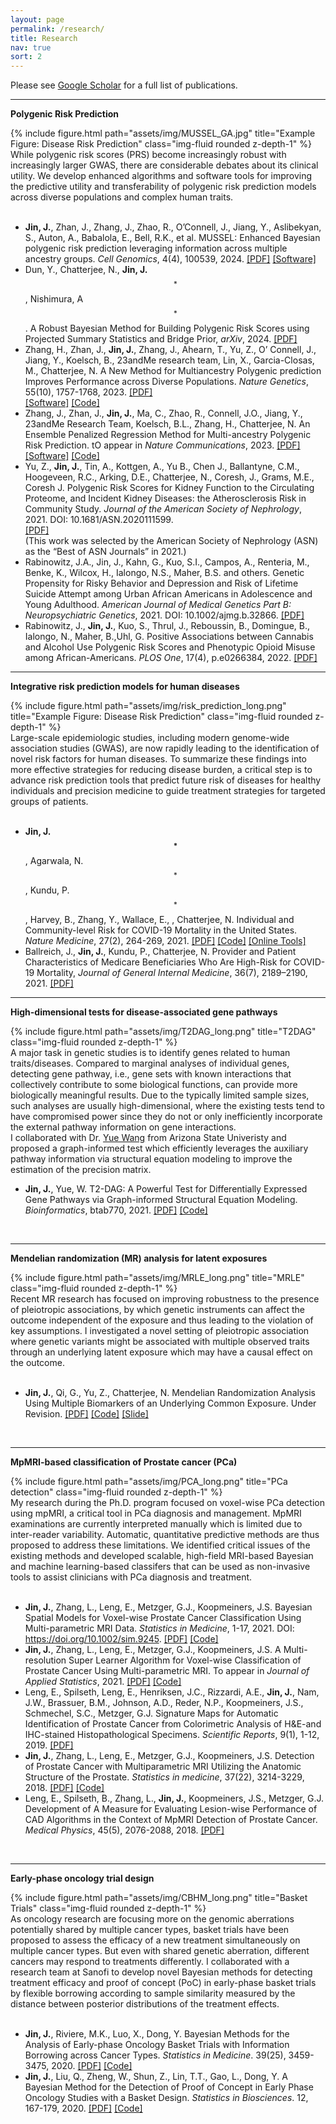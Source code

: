 ```yaml
---
layout: page
permalink: /research/
title: Research
nav: true
sort: 2
---
```

  
  <div class="publications" markdown="1">
  <p>Please see <a href="https://scholar.google.com/citations?user=yMMz4BMAAAAJ&hl=en" target="_blank">Google Scholar</a> for a full list of publications.</p>
  
  
---
  __Polygenic Risk Prediction__

<div class="row justify-content-sm-center">
  <div class="col-sm-5 mt-3 mt-md-0">
  {% include figure.html path="assets/img/MUSSEL_GA.jpg" title="Example Figure: Disease Risk Prediction" class="img-fluid rounded z-depth-1" %}
</div>
  <div class="col-sm-7 mt-3 mt-md-0">While polygenic risk scores (PRS) become increasingly robust with increasingly larger GWAS, there are considerable debates about its clinical utility. We develop enhanced algorithms and software tools for improving the predictive utility and transferability of polygenic risk prediction models across diverse populations and complex human traits.</div>
  </div>  
  &nbsp;


- __Jin, J.__, Zhan, J., Zhang, J., Zhao, R., O’Connell, J., Jiang, Y., Aslibekyan, S., Auton, A., Babalola, E., Bell, R.K., et al. MUSSEL: Enhanced Bayesian polygenic risk prediction leveraging information across multiple ancestry groups. *Cell Genomics*, 4(4), 100539, 2024.
[[PDF]](https://www.cell.com/cell-genomics/fulltext/S2666-979X(24)00095-8#secsectitle0005) [[Software]](https://github.com/Jin93/MUSSEL)  
- Dun, Y., Chatterjee, N., __Jin, J.__$$^*$$, Nishimura, A$$^*$$. A Robust Bayesian Method for Building Polygenic Risk Scores using Projected Summary Statistics and Bridge Prior, *arXiv*, 2024.
[[PDF]](https://arxiv.org/abs/2401.15014)
- Zhang, H., Zhan, J., __Jin, J.__, Zhang, J., Ahearn, T., Yu, Z., O’ Connell, J., Jiang, Y., Koelsch, B., 23andMe research team, Lin, X., Garcia-Closas, M., Chatterjee, N. A New Method for Multiancestry Polygenic prediction Improves Performance across Diverse Populations. *Nature Genetics*, 55(10), 1757-1768, 2023.
[[PDF]](https://www.nature.com/articles/s41588-023-01501-z)  
[[Software]](https://github.com/andrewhaoyu/CTSLEB)
[[Code]](https://github.com/andrewhaoyu/multi_ethnic)
- Zhang, J., Zhan, J., __Jin, J.__, Ma, C., Zhao, R., Connell, J.O., Jiang, Y., 23andMe Research Team, Koelsch, B.L., Zhang, H., Chatterjee, N. An Ensemble Penalized Regression Method for Multi-ancestry Polygenic Risk Prediction. tO appear in *Nature Communications*, 2023.
[[PDF]](https://www.biorxiv.org/content/10.1101/2023.03.15.532652v1.abstract)  
[[Software]](https://github.com/Jingning-Zhang/PROSPER)
[[Code]](https://github.com/Jingning-Zhang/PROSPER_analysis)
- Yu, Z., __Jin, J.__, Tin, A., Kottgen, A., Yu B., Chen J., Ballantyne, C.M., Hoogeveen, R.C., Arking, D.E., Chatterjee, N., Coresh, J., Grams, M.E., Coresh J. Polygenic Risk Scores for Kidney Function to the Circulating Proteome, and Incident Kidney Diseases: the Atherosclerosis Risk in Community Study. *Journal of the American Society of Nephrology*, 2021. DOI: 10.1681/ASN.2020111599.  
[[PDF]](https://jasn.asnjournals.org/content/jnephrol/early/2021/11/02/ASN.2020111599.full.pdf?with-ds=yes)  
(This work was selected by the American Society of Nephrology (ASN) as the “Best of ASN Journals” in 2021.)
- Rabinowitz, J.A., Jin, J., Kahn, G., Kuo, S.I., Campos, A., Renteria, M., Benke, K., Wilcox, H., Ialongo, N.S., Maher, B.S. and others. Genetic Propensity for Risky Behavior and Depression and Risk of Lifetime Suicide Attempt among Urban African Americans in Adolescence and Young Adulthood. *American Journal of Medical Genetics Part B: Neuropsychiatric Genetics*, 2021. DOI: 10.1002/ajmg.b.32866.
[[PDF]](https://onlinelibrary.wiley.com/doi/10.1002/ajmg.b.32866)
- Rabinowitz, J., __Jin, J.__, Kuo, S., Thrul, J., Reboussin, B., Domingue, B., Ialongo, N., Maher, B.,Uhl, G. Positive Associations between Cannabis and Alcohol Use Polygenic Risk Scores and Phenotypic Opioid Misuse among African-Americans. *PLOS One*, 17(4), p.e0266384, 2022.
[[PDF]](https://journals.plos.org/plosone/article?id=10.1371/journal.pone.0266384)


---
  __Integrative risk prediction models for human diseases__

<div class="row justify-content-sm-center">
  <div class="col-sm-5 mt-3 mt-md-0">
  {% include figure.html path="assets/img/risk_prediction_long.png" title="Example Figure: Disease Risk Prediction" class="img-fluid rounded z-depth-1" %}
</div>
  <div class="col-sm-7 mt-3 mt-md-0">Large-scale epidemiologic studies, including modern genome-wide association studies (GWAS), are now rapidly leading to the identification of novel risk factors for human diseases. To summarize these findings into more effective strategies for reducing disease burden, a critical step is to advance risk prediction tools that predict future risk of diseases for healthy individuals and precision medicine to guide treatment strategies for targeted groups of patients.</div>
  </div>  
  &nbsp;

- __Jin, J.$$^*$$__, Agarwala, N.$$^*$$, Kundu, P.$$^*$$, Harvey, B., Zhang, Y., Wallace, E., , Chatterjee, N. Individual and Community-level Risk for COVID-19 Mortality in the United States. *Nature Medicine*, 27(2), 264-269, 2021.
[[PDF]](https://www.nature.com/articles/s41591-020-01191-8.pdf) [[Code]](https://github.com/Jin93/COVID19Risk)
[[Online Tools]](http://covid19risktools.com/)  
- Ballreich, J., __Jin, J.__, Kundu, P., Chatterjee, N. Provider and Patient Characteristics of Medicare Beneficiaries Who Are High-Risk for COVID-19 Mortality, *Journal of General Internal Medicine*, 36(7), 2189–2190, 2021.
[[PDF]](https://link.springer.com/article/10.1007/s11606-021-06857-8)


  
---

__High-dimensional tests for disease-associated gene pathways__

<div class="row justify-content-sm-center">
    <div class="col-sm-6 mt-3 mt-md-0">
        {% include figure.html path="assets/img/T2DAG_long.png" title="T2DAG" class="img-fluid rounded z-depth-1" %}
    </div>
    <div class="col-sm-6 mt-3 mt-md-0">A major task in genetic studies is to identify genes related to human traits/diseases. Compared to marginal analyses of individual genes, detecting gene pathway, i.e., gene sets with known interactions that collectively contribute to some biological functions, can provide more biologically meaningful results. Due to the typically limited sample sizes, such analyses are usually high-dimensional, where the existing tests tend to have compromised power since they do not or only inefficiently incorporate the external pathway information on gene interactions. </div>
</div>  
I collaborated with Dr. <a href="https://taryue.github.io/">Yue Wang</a> from Arizona State Univeristy and proposed a graph-informed test which efficiently leverages the auxiliary pathway information via structural equation modeling to improve the estimation of the precision matrix.  
&nbsp;


-	__Jin, J.__, Yue, W. T2-DAG: A Powerful Test for Differentially Expressed Gene Pathways via Graph-informed Structural Equation Modeling. *Bioinformatics*, btab770, 2021.
[[PDF]](https://academic.oup.com/bioinformatics/advance-article/doi/10.1093/bioinformatics/btab770/6424893?guestAccessKey=7cc27d27-ae5c-49e7-aad0-a5111fc6ac92)
[[Code]](https://github.com/Jin93/T2DAG)

&nbsp;

---

__Mendelian randomization (MR) analysis for latent exposures__

<div class="row justify-content-sm-center">
    <div class="col-sm-6 mt-3 mt-md-0">
        {% include figure.html path="assets/img/MRLE_long.png" title="MRLE" class="img-fluid rounded z-depth-1" %}
    </div>
    <div class="col-sm-6 mt-3 mt-md-0">Recent MR research has focused on improving robustness to the presence of pleiotropic associations, by which genetic instruments can affect the outcome independent of the exposure and thus leading to the violation of key assumptions. I investigated a novel setting of pleiotropic association where genetic variants might be associated with multiple observed traits through an underlying latent exposure which may have a causal effect on the outcome.</div>
</div>
&nbsp;

-	__Jin, J.__, Qi, G., Yu, Z., Chatterjee, N. Mendelian Randomization Analysis Using Multiple Biomarkers of an Underlying Common Exposure. Under Revision.
[[PDF]](https://doi.org/10.1101/2021.02.05.429979)
[[Code]](https://github.com/Jin93/MRLE)
[[Slide]](https://drive.google.com/file/d/1VJJbCpMMm7qld0f0_qB9n32d4L6Om4XN/view?usp=sharing)



&nbsp;

---

__MpMRI-based classification of Prostate cancer (PCa)__

<div class="row justify-content-sm-center">
    <div class="col-sm-5 mt-3 mt-md-0">
        {% include figure.html path="assets/img/PCA_long.png" title="PCa detection" class="img-fluid rounded z-depth-1" %}
    </div>
    <div class="col-sm-7 mt-3 mt-md-0">My research during the Ph.D. program focused on voxel-wise PCa detection using mpMRI, a critical tool in PCa diagnosis and management. MpMRI examinations are currently interpreted manually which is limited due to inter-reader variability. Automatic, quantitative predictive methods are thus proposed to address these limitations. We identified critical issues of the existing methods and developed scalable, high-field MRI-based Bayesian and machine learning-based classifers that can be used as non-invasive tools to assist clinicians with PCa diagnosis and treatment.</div>
</div>
&nbsp;

-	__Jin, J.__, Zhang, L., Leng, E., Metzger, G.J., Koopmeiners, J.S. Bayesian Spatial Models for Voxel-wise Prostate Cancer Classification Using Multi-parametric MRI Data. *Statistics in Medicine*, 1-17, 2021. DOI: https://doi.org/10.1002/sim.9245.
[[PDF]](https://arxiv.org/abs/2001.07316)
[[Code]](https://github.com/Jin93/Multi-Resolution-SL)
-	__Jin, J.__, Zhang, L., Leng, E., Metzger, G.J., Koopmeiners, J.S. A Multi-resolution Super Learner Algorithm for Voxel-wise Classification of Prostate Cancer Using Multi-parametric MRI. To appear in *Journal of Applied Statistics*, 2021.
[[PDF]](https://arxiv.org/pdf/2007.00816.pdf)
[[Code]](https://github.com/Jin93/Multi-Resolution-SL)
-	Leng, E., Spilseth, Leng, E., Henriksen, J.C., Rizzardi, A.E., __Jin, J.__, Nam, J.W., Brassuer, B.M., Johnson, A.D., Reder, N.P., Koopmeiners, J.S., Schmechel, S.C., Metzger, G.J.  Signature Maps for Automatic Identification of Prostate Cancer from Colorimetric Analysis of H&E-and IHC-stained Histopathological Specimens. *Scientific Reports*, 9(1), 1-12, 2019.
[[PDF]](https://www.nature.com/articles/s41598-019-43486-y)
-	__Jin, J.__, Zhang, L., Leng, E., Metzger, G.J., Koopmeiners, J.S. Detection of Prostate Cancer with Multiparametric MRI Utilizing the Anatomic Structure of the Prostate. *Statistics in medicine*, 37(22), 3214-3229, 2018.
[[PDF]](https://onlinelibrary.wiley.com/doi/abs/10.1002/sim.7810)
[[Code]](https://github.com/Jin93/PreliminaryPoC)
-	Leng, E., Spilseth, B., Zhang, L., __Jin, J.__, Koopmeiners, J.S., Metzger, G.J. Development of A Measure for Evaluating Lesion-wise Performance of CAD Algorithms in the Context of MpMRI Detection of Prostate Cancer. *Medical Physics*, 45(5), 2076-2088, 2018.
[[PDF]](https://www.ncbi.nlm.nih.gov/pmc/articles/PMC6734092/)



&nbsp;

---

__Early-phase oncology trial design__

<div class="row justify-content-sm-center">
    <div class="col-sm-5 mt-3 mt-md-0">
        {% include figure.html path="assets/img/CBHM_long.png" title="Basket Trials" class="img-fluid rounded z-depth-1" %}
    </div>
    <div class="col-sm-7 mt-3 mt-md-0">As oncology research are focusing more on the genomic aberrations potentially shared by multiple cancer types, basket trials have been proposed to assess the efficacy of a new treatment simultaneously on multiple cancer types. But even with shared genetic aberration, different cancers may respond to treatments differently. I collaborated with a research team at Sanofi to develop novel Bayesian methods for detecting treatment efficacy and proof of concept (PoC) in early-phase basket trials by flexible borrowing according to sample similarity measured by the distance between posterior distributions of the treatment effects.</div>
</div>
&nbsp;

-	__Jin, J.__, Riviere, M.K., Luo, X., Dong, Y. Bayesian Methods for the Analysis of Early-phase Oncology Basket Trials with Information Borrowing across Cancer Types. *Statistics in Medicine*. 39(25), 3459-3475, 2020.
[[PDF]](https://doi.org/10.1002/sim.8675)
[[Code]](https://github.com/Jin93/CBHM)
- __Jin, J.__, Liu, Q., Zheng, W., Shun, Z., Lin, T.T., Gao, L., Dong, Y. A Bayesian Method for the Detection of Proof of Concept in Early Phase Oncology Studies with a Basket Design. *Statistics in Biosciences*. 12, 167-179, 2020.
[[PDF]](https://link.springer.com/article/10.1007/s12561-020-09267-2)
[[Code]](https://github.com/Jin93/PreliminaryPoC)


